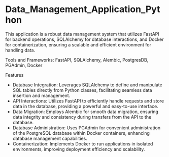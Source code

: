 # Data_Management_Application_Python

This application is a robust data management system that utilizes FastAPI for backend operations, SQLAlchemy for database interactions, and Docker for containerization, ensuring a scalable and efficient environment for handling data.

Tools and Frameworks: FastAPI, SQLAlchemy, Alembic, PostgresDB, PGAdmin, Docker

Features
- Database Integration: Leverages SQLAlchemy to define and manipulate SQL tables directly from Python classes, facilitating seamless data insertion and management.
- API Interactions: Utilizes FastAPI to efficiently handle requests and store data in the database, providing a powerful and easy-to-use interface.
- Data Migration: Employs Alembic for smooth data migration, ensuring data integrity and consistency during transfers from the API to the database.
- Database Administration: Uses PGAdmin for convenient administration of the PostgreSQL database within Docker containers, enhancing database management capabilities.
- Containerization: Implements Docker to run applications in isolated environments, improving deployment efficiency and scalability.



